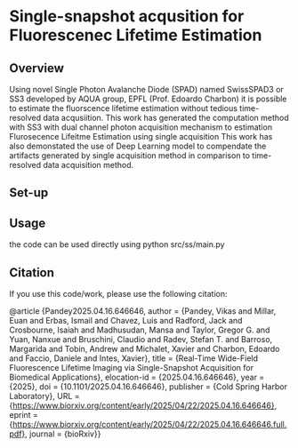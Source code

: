 # Single-snapshot acqusition for Fluorescenec Lifetime Estimation
## Overview
Using novel Single Photon Avalanche Diode (SPAD) named SwissSPAD3 or SS3 developed by AQUA group, EPFL (Prof. Edoardo Charbon) it is possible to estimate the fluorscence lifetime estimation without tedious time-resolved data acqusiition.
This work has generated the computation method with SS3 with dual channel photon acquisition mechanism to estimation Flurosecence Lifeitme Estimation using single acquisition
This work has also demonstated the use of Deep Learning model to compendate the artifacts generated by single acquisition method in comparison to time-resolved data acquisition method.

## Set-up
## Usage
the code can be used directly using
python src/ss/main.py

## Citation
If you use this code/work, please use the following citation:

@article {Pandey2025.04.16.646646,
author = {Pandey, Vikas and Millar, Euan and Erbas, Ismail and Chavez, Luis and Radford, Jack and Crosbourne, Isaiah and Madhusudan, Mansa and Taylor, Gregor G. and Yuan, Nanxue and Bruschini, Claudio and Radev, Stefan T. and Barroso, Margarida and Tobin, Andrew and Michalet, Xavier and Charbon, Edoardo and Faccio, Daniele and Intes, Xavier},
title = {Real-Time Wide-Field Fluorescence Lifetime Imaging via Single-Snapshot Acquisition for Biomedical Applications},
elocation-id = {2025.04.16.646646},
year = {2025},
doi = {10.1101/2025.04.16.646646},
publisher = {Cold Spring Harbor Laboratory},
URL = {https://www.biorxiv.org/content/early/2025/04/22/2025.04.16.646646},
eprint = {https://www.biorxiv.org/content/early/2025/04/22/2025.04.16.646646.full.pdf},
journal = {bioRxiv}}